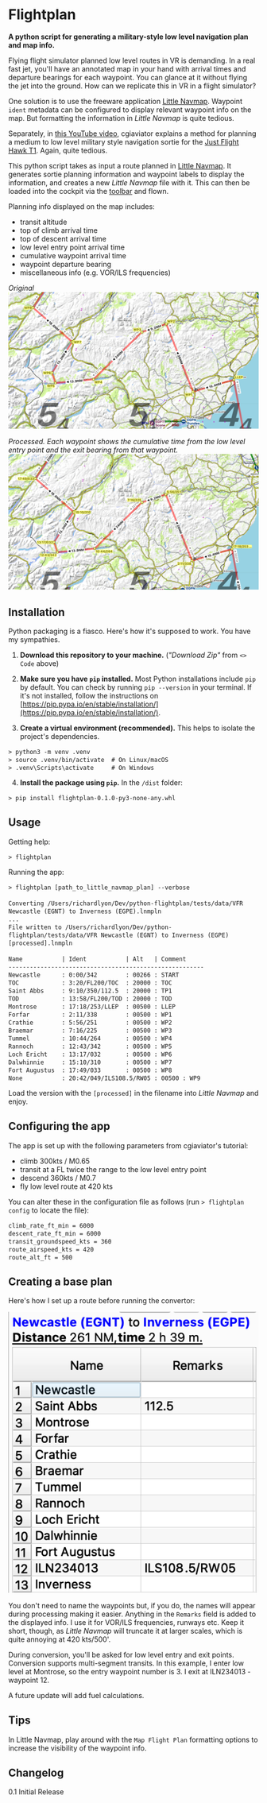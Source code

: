 # Flightplan

**A python script for generating a military-style low level navigation
plan and map info.**

Flying flight simulator planned low level routes in VR is demanding. In a real fast jet, you'll have an
annotated map in your hand with arrival times and departure bearings
for each waypoint. You can glance at it without flying the jet into the
ground. How can we replicate this in VR in a flight simulator?

One solution is to use the freeware application [Little
Navmap](https://albar965.github.io/littlenavmap.html). Waypoint `ident`
metadata can be configured to display relevant waypoint info on the
map. But formatting the information in _Little Navmap_ is quite tedious.

Separately, in [this YouTube
video](https://www.youtube.com/watch?v=L68ACL5_N24), cgiaviator
explains a method for planning a medium to low level military style
navigation sortie for the [Just Flight Hawk
T1](https://www.justflight.com/product/hawk-t1a-advanced-trainer-microsoft-flight-simulator).
Again, quite tedious.

This python script takes as input a route planned in [Little
Navmap](https://albar965.github.io/littlenavmap.html). It generates
sortie planning information and waypoint labels to display the
information, and creates a new _Little Navmap_ file with it. This can
then be loaded into the cockpit via the
[toolbar](https://github.com/bymaximus/msfs2020-toolbar-little-nav-map)
and flown.

Planning info displayed on the map includes:

- transit altitude
- top of climb arrival time
- top of descent arrival time
- low level entry point arrival time
- cumulative waypoint arrival time
- waypoint departure bearing
- miscellaneous info (e.g. VOR/ILS frequencies)

_Original_
![original](/docs/images/original.png)

_Processed. Each waypoint shows the cumulative time from the low level
entry point and the exit bearing from that waypoint._
![processed](/docs/images/processed.png)

## Installation

Python packaging is a fiasco. Here's how it's supposed to work. You
have my sympathies.

1. **Download this repository to your machine.** (_"Download Zip"_ from `<> Code` above)

2. **Make sure you have `pip` installed.**  Most Python installations
   include `pip` by default. You can check by running    `pip --version`
   in your terminal. If it's not installed, follow the instructions on
   [https://pip.pypa.io/en/stable/installation/](https://pip.pypa.io/en/stable/installation/).

3. **Create a virtual environment (recommended).**  This helps to
   isolate the project's dependencies.

```    
> python3 -m venv .venv    
> source .venv/bin/activate  # On Linux/macOS    
> .venv\Scripts\activate     # On Windows    
```

4. **Install the package using `pip`.** In the `/dist` folder:

```
> pip install flightplan-0.1.0-py3-none-any.whl    
```

## Usage

Getting help:

```aiignore 
> flightplan
```

Running the app:

```
> flightplan [path_to_little_navmap_plan] --verbose

Converting /Users/richardlyon/Dev/python-flightplan/tests/data/VFR Newcastle (EGNT) to Inverness (EGPE).lnmpln
...
File written to /Users/richardlyon/Dev/python-flightplan/tests/data/VFR Newcastle (EGNT) to Inverness (EGPE) [processed].lnmpln

Name           | Ident           | Alt   | Comment
-------------------------------------------------------
Newcastle      : 0:00/342        : 00266 : START
TOC            : 3:20/FL200/TOC  : 20000 : TOC
Saint Abbs     : 9:10/350/112.5  : 20000 : TP1
TOD            : 13:58/FL200/TOD : 20000 : TOD
Montrose       : 17:18/253/LLEP  : 00500 : LLEP
Forfar         : 2:11/338        : 00500 : WP1
Crathie        : 5:56/251        : 00500 : WP2
Braemar        : 7:16/225        : 00500 : WP3
Tummel         : 10:44/264       : 00500 : WP4
Rannoch        : 12:43/342       : 00500 : WP5
Loch Ericht    : 13:17/032       : 00500 : WP6
Dalwhinnie     : 15:10/310       : 00500 : WP7
Fort Augustus  : 17:49/033       : 00500 : WP8
None           : 20:42/049/ILS108.5/RW05 : 00500 : WP9
```

Load the version with the `[processed]` in the filename into _Little
Navmap_ and enjoy.

## Configuring the app

The app is set up with the following parameters from cgiaviator's
tutorial:

- climb 300kts / M0.65
- transit at a FL twice the range to the low level entry point
- descend 360kts / M0.7
- fly low level route at 420 kts

You can alter these in the configuration file as follows (run `> flightplan config` to locate the file):

```aiignore
climb_rate_ft_min = 6000
descent_rate_ft_min = 6000
transit_groundspeed_kts = 360
route_airspeed_kts = 420
route_alt_ft = 500
```

## Creating a base plan

Here's how I set up a route before running the convertor:

![](/docs/images/lnmap-flight-plan.png)

You don't need to name the waypoints but, if you do, the names will
appear during processing making it easier. Anything in the `Remarks`
field is added to the displayed info. I use it for VOR/ILS frequencies,
runways etc. Keep it short, though, as _Little Navmap_ will truncate it
at larger scales, which is quite annoying at 420 kts/500'.

During conversion, you'll be asked for low level entry and exit points.
Conversion supports multi-segment transits. In this example, I enter
low level at Montrose, so the entry waypoint number is 3. I exit at
ILN234013 - waypoint 12.

A future update will add fuel calculations.

## Tips

In Little Navmap, play around with the `Map Flight Plan` formatting
options to increase the visibility of the waypoint info.

## Changelog

0.1 Initial Release



